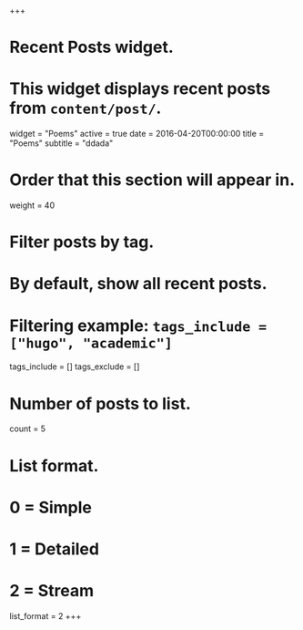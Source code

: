 +++
# Recent Posts widget.
# This widget displays recent posts from `content/post/`.
widget = "Poems"
active = true
date = 2016-04-20T00:00:00
title = "Poems"
subtitle = "ddada"

# Order that this section will appear in.
weight = 40

# Filter posts by tag.
#  By default, show all recent posts.
#  Filtering example: `tags_include = ["hugo", "academic"]`
tags_include = []
tags_exclude = []

# Number of posts to list.
count = 5

# List format.
#   0 = Simple
#   1 = Detailed
#   2 = Stream
list_format = 2
+++

